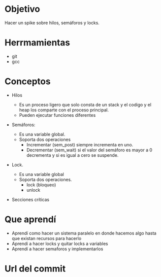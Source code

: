 # Objetivo
Hacer un spike sobre hilos, semáforos y locks.

# Herrmamientas 
+ git
+ gcc

# Conceptos
+ Hilos
  + Es un proceso ligero que solo consta de un stack y el codigo y el heap los comparte con el proceso principal.
  + Pueden ejecutar funciones diferentes


+ Semáforos:
  + Es una variable global.
  + Soporta dos operaciones
    + Incrementar (sem_post) siempre incrementa en uno.
    + Decrementar (sem_wait) si el valor del semáforo es mayor a 0 decrementa y si es igual a cero se suspende.

+ Lock.
  + Es una variable global
  + Soporta dos operaciones.
    + lock (bloqueo)
    + unlock

+ Secciones críticas


# Que aprendí

+ Aprendí como hacer un sistema paralelo en donde hacemos algo hasta que existan recursos para hacerlo
+ Aprendí a hacer locks y quitar locks a variables
+ Aprendí a hacer semaforos y implementarlos

# Url del commit
